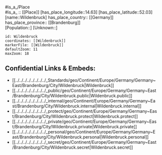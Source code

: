 ﻿---
location: [52.03,14.63] 
mapzoom: [7,12] 
mapmarker: city 
type: City
tags:
- geo/City


SpocWebEntityId: 35607
isDeleted: false
confidential: public

---
#is_a_/Place  
#is_a_ :: [[Place]] 
[has_place_longitude::14.63] 
[has_place_latitude::52.03] 
[name::Wildenbruck] 
has_place_country:: [[Germany]]  
has_place_province:: [[Brandenburg]]  
[Population::] 
[Unknown::] 


```leaflet
id: Wildenbruck
coordinates: [[Wildenbruck]] 
markerFile: [[Wildenbruck]] 
defaultZoom: 11 
maxZoom: 18
```


## Confidential Links & Embeds: 
- [[../../../../../../../../_Standards/geo/Continent/Europe/Germany/Germany~East/Brandenburg/City/Wildenbruck|Wildenbruck]] 
- [[../../../../../../../../_public/geo/Continent/Europe/Germany/Germany~East/Brandenburg/City/Wildenbruck.public|Wildenbruck.public]] 
- [[../../../../../../../../_internal/geo/Continent/Europe/Germany/Germany~East/Brandenburg/City/Wildenbruck.internal|Wildenbruck.internal]] 
- [[../../../../../../../../_protect/geo/Continent/Europe/Germany/Germany~East/Brandenburg/City/Wildenbruck.protect|Wildenbruck.protect]] 
- [[../../../../../../../../_private/geo/Continent/Europe/Germany/Germany~East/Brandenburg/City/Wildenbruck.private|Wildenbruck.private]] 
- [[../../../../../../../../_personal/geo/Continent/Europe/Germany/Germany~East/Brandenburg/City/Wildenbruck.personal|Wildenbruck.personal]] 
- [[../../../../../../../../_secret/geo/Continent/Europe/Germany/Germany~East/Brandenburg/City/Wildenbruck.secret|Wildenbruck.secret]] 
